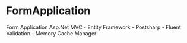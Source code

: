 # FormApplication
Form Application Asp.Net MVC - Entity Framework - Postsharp - Fluent Validation - Memory Cache Manager
